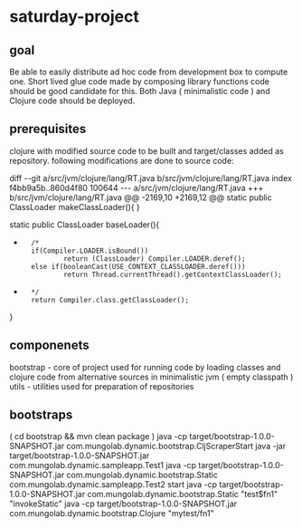 # saturday-project

## goal
Be able to easily distribute ad hoc code from development box to compute one. Short lived  glue code made by composing library functions code should be good candidate for this. Both Java ( minimalistic code ) and Clojure code should be deployed.

## prerequisites
clojure with modified source code to be built and target/classes added as repository. following modifications are done to source code:

diff --git a/src/jvm/clojure/lang/RT.java b/src/jvm/clojure/lang/RT.java
index f4bb9a5b..860d4f80 100644
--- a/src/jvm/clojure/lang/RT.java
+++ b/src/jvm/clojure/lang/RT.java
@@ -2169,10 +2169,12 @@ static public ClassLoader makeClassLoader(){
 }
 
 static public ClassLoader baseLoader(){
+       /*
        if(Compiler.LOADER.isBound())
                return (ClassLoader) Compiler.LOADER.deref();
        else if(booleanCast(USE_CONTEXT_CLASSLOADER.deref()))
                return Thread.currentThread().getContextClassLoader();
+       */
        return Compiler.class.getClassLoader();
 }

## componenets
bootstrap - core of project used for running code by loading classes and clojure code from alternative sources in minimalistic jvm ( empty classpath )
utils - utilities used for preparation of repositories

## bootstraps
( cd bootstrap && mvn clean package )
java -cp target/bootstrap-1.0.0-SNAPSHOT.jar com.mungolab.dynamic.bootstrap.CljScraperStart
java -jar target/bootstrap-1.0.0-SNAPSHOT.jar com.mungolab.dynamic.sampleapp.Test1
java -cp target/bootstrap-1.0.0-SNAPSHOT.jar com.mungolab.dynamic.bootstrap.Static com.mungolab.dynamic.sampleapp.Test2 start
java -cp target/bootstrap-1.0.0-SNAPSHOT.jar com.mungolab.dynamic.bootstrap.Static "test\$fn1" "invokeStatic"
java -cp target/bootstrap-1.0.0-SNAPSHOT.jar com.mungolab.dynamic.bootstrap.Clojure "mytest/fn1"